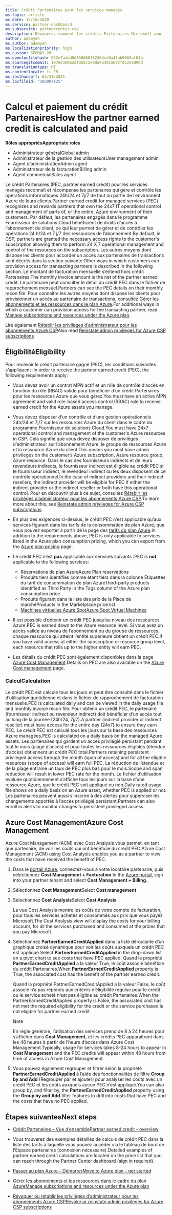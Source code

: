 ```yaml
---
title: Crédit Partenaires pour les services managés
ms.topic: article
ms.date: 12/16/2020
ms.service: partner-dashboard
ms.subservice: partnercenter-csp
description: Découvrez comment les crédits Partenaires Microsoft pour les services managés sont calculés et payés, et comment vérifier que vous êtes éligible.
author: adamyeh
ms.author: adamyeh
ms.localizationpriority: high
ms.custom: SEOMAY.20
ms.openlocfilehash: 022e7aabd0d850660f8236dce9a4fab9069af01b
ms.sourcegitcommit: 10765386b2df0d4c2e8da9b302a692f452e1090d
ms.translationtype: HT
ms.contentlocale: fr-FR
ms.lasthandoff: 03/31/2021
ms.locfileid: "106087125"
---
```

# <a name="how-the-partner-earned-credit-is-calculated-and-paid"></a><span data-ttu-id="9cb0c-103">Calcul et paiement du crédit Partenaires</span><span class="sxs-lookup"><span data-stu-id="9cb0c-103">How the partner earned credit is calculated and paid</span></span>

<span data-ttu-id="9cb0c-104">**Rôles appropriés**</span><span class="sxs-lookup"><span data-stu-id="9cb0c-104">**Appropriate roles**</span></span>

- <span data-ttu-id="9cb0c-105">Administrateur général</span><span class="sxs-lookup"><span data-stu-id="9cb0c-105">Global admin</span></span>
- <span data-ttu-id="9cb0c-106">Administrateur de la gestion des utilisateurs</span><span class="sxs-lookup"><span data-stu-id="9cb0c-106">User management admin</span></span>
- <span data-ttu-id="9cb0c-107">Agent d’administration</span><span class="sxs-lookup"><span data-stu-id="9cb0c-107">Admin agent</span></span>
- <span data-ttu-id="9cb0c-108">Administrateur de la facturation</span><span class="sxs-lookup"><span data-stu-id="9cb0c-108">Billing admin</span></span>
- <span data-ttu-id="9cb0c-109">Agent commercial</span><span class="sxs-lookup"><span data-stu-id="9cb0c-109">Sales agent</span></span>

<span data-ttu-id="9cb0c-110">Le crédit Partenaires (PEC, partner earned credit) pour les services managés reconnaît et récompense les partenaires qui gère et contrôle les opérations informatiques 24h/24 et 7j/7 de tout ou partie de l’environnent Azure de leurs clients.</span><span class="sxs-lookup"><span data-stu-id="9cb0c-110">Partner earned credit for managed services (PEC) recognizes and rewards partners that own the 24x7 IT operational control and management of parts of, or the entire, Azure environment of their customers.</span></span> <span data-ttu-id="9cb0c-111">Par défaut, les partenaires engagés dans le programme Fournisseur de solutions Cloud bénéficient de droits d’accès à l’abonnement du client, ce qui leur permet de gérer et de contrôler les opérations 24 h/24 et 7 j/7 des ressources de l’abonnement.</span><span class="sxs-lookup"><span data-stu-id="9cb0c-111">By default, in CSP, partners are granted the necessary access rights to the customer's subscription allowing them to perform 24 X 7 operational management and control of the resources on the subscription.</span></span> <span data-ttu-id="9cb0c-112">Les autres moyens dont dispose les clients pour accorder un accès aux partenaires de transactions sont décrits dans la section suivante.</span><span class="sxs-lookup"><span data-stu-id="9cb0c-112">Other ways in which customers can provision access for transacting partners is described in the following section.</span></span> <span data-ttu-id="9cb0c-113">Le montant de facturation mensuelle s’entend hors crédit Partenaires.</span><span class="sxs-lookup"><span data-stu-id="9cb0c-113">The monthly invoice amount is the net of the partner earned credit.</span></span> <span data-ttu-id="9cb0c-114">Le partenaire peut consulter le détail du crédit PEC dans le fichier de rapprochement mensuel.</span><span class="sxs-lookup"><span data-stu-id="9cb0c-114">Partners can see the PEC details on their monthly recon file.</span></span> <span data-ttu-id="9cb0c-115">Pour connaître les autres moyens dont dispose les clients pour provisionner un accès au partenaire de transactions, consultez [Gérer les abonnements et les ressources dans le plan Azure](azure-plan-manage.md).</span><span class="sxs-lookup"><span data-stu-id="9cb0c-115">For additional ways in which a customer can provision access for the transacting partner, read [Manage subscriptions and resources under the Azure plan](azure-plan-manage.md).</span></span>

<span data-ttu-id="9cb0c-116">Lire également [Rétablir les privilèges d’administrateur pour les abonnements Azure CSP](revoke-reinstate-csp.md)</span><span class="sxs-lookup"><span data-stu-id="9cb0c-116">Also read [Reinstate admin privileges for Azure CSP subscriptions](revoke-reinstate-csp.md)</span></span>

## <a name="eligibility"></a><span data-ttu-id="9cb0c-117">Éligibilité</span><span class="sxs-lookup"><span data-stu-id="9cb0c-117">Eligibility</span></span>

<span data-ttu-id="9cb0c-118">Pour recevoir le crédit partenaire gagné (PEC), les conditions suivantes s’appliquent :</span><span class="sxs-lookup"><span data-stu-id="9cb0c-118">In order to receive the partner earned credit (PEC), the following requirements apply:</span></span> 

- <span data-ttu-id="9cb0c-119">Vous devez avoir un contrat MPN actif et un rôle de contrôle d’accès en fonction du rôle (RBAC) valide pour bénéficier d’un crédit Partenaires pour les ressources Azure que vous gérez.</span><span class="sxs-lookup"><span data-stu-id="9cb0c-119">You must have an active MPN agreement and valid role-based access control (RBAC) role to receive earned credit for the Azure assets you manage.</span></span>

- <span data-ttu-id="9cb0c-120">Vous devez disposer d’un contrôle et d’une gestion opérationnels 24h/24 et 7j/7 sur les ressources Azure du client dans le cadre du programme Fournisseur de solutions Cloud.</span><span class="sxs-lookup"><span data-stu-id="9cb0c-120">You must have 24x7 operational control and management of the customer's Azure resources in CSP.</span></span> <span data-ttu-id="9cb0c-121">Cela signifie que vous devez disposer de privilèges d’administrateur sur l’abonnement Azure, le groupe de ressources Azure et la ressource Azure du client.</span><span class="sxs-lookup"><span data-stu-id="9cb0c-121">This means you must have admin privileges on the customer’s Azure subscription, Azure resource group, Azure resource.</span></span> <span data-ttu-id="9cb0c-122">Dans le cas des fournisseurs indirects et de leurs revendeurs indirects, le fournisseur indirect est éligible au crédit PEC si le fournisseur indirect, le revendeur indirect ou les deux disposent de ce contrôle opérationnel.</span><span class="sxs-lookup"><span data-stu-id="9cb0c-122">In the case of indirect providers and their indirect resellers, the indirect provider will be eligible for PEC if either the indirect provider or the indirect reseller or both have this operational control.</span></span> <span data-ttu-id="9cb0c-123">Pour en découvrir plus à ce sujet, consultez [Rétablir les privilèges d’administrateur pour les abonnements Azure CSP](./revoke-reinstate-csp.md).</span><span class="sxs-lookup"><span data-stu-id="9cb0c-123">To learn more about this, see [Reinstate admin privileges for Azure CSP subscriptions](./revoke-reinstate-csp.md).</span></span>

- <span data-ttu-id="9cb0c-124">En plus des exigences ci-dessus, le crédit PEC n’est applicable qu’aux services figurant dans les tarifs de la consommation de plan Azure, que vous pouvez exporter à partir de la page des [tarifs du plan Azure](https://partner.microsoft.com/commerce/sales).</span><span class="sxs-lookup"><span data-stu-id="9cb0c-124">In addition to the requirements above, PEC is only applicable to services listed in the Azure plan consumption pricing, which you can export from the [Azure plan pricing](https://partner.microsoft.com/commerce/sales) page.</span></span>

- <span data-ttu-id="9cb0c-125">Le crédit PEC n’est **pas** applicable aux services suivants :</span><span class="sxs-lookup"><span data-stu-id="9cb0c-125">PEC is **not** applicable to the following services:</span></span>
    - <span data-ttu-id="9cb0c-126">Réservations de plan Azure</span><span class="sxs-lookup"><span data-stu-id="9cb0c-126">Azure Plan reservations</span></span>
    - <span data-ttu-id="9cb0c-127">Produits tiers identifiés comme étant tiers dans la colonne Étiquettes du tarif de consommation de plan Azure</span><span class="sxs-lookup"><span data-stu-id="9cb0c-127">Third-party products identified as Third Party in the Tags column of the Azure plan consumption price</span></span>
    - <span data-ttu-id="9cb0c-128">Produits figurant dans la liste des prix de la Place de marché</span><span class="sxs-lookup"><span data-stu-id="9cb0c-128">Products in the Marketplace price list</span></span>
    - [<span data-ttu-id="9cb0c-129">Machines virtuelles Azure Spot</span><span class="sxs-lookup"><span data-stu-id="9cb0c-129">Azure Spot Virtual Machines</span></span>](https://partner.microsoft.com/resources/collection/azure-spot-in-csp#/)

- <span data-ttu-id="9cb0c-130">Il est possible d’obtenir un crédit PEC jusqu’au niveau des ressources Azure.</span><span class="sxs-lookup"><span data-stu-id="9cb0c-130">PEC is earned down to the Azure resource level.</span></span> <span data-ttu-id="9cb0c-131">Si vous avez un accès valide au niveau de l’abonnement ou du groupe de ressources, chaque ressource qui atteint l’entité supérieure obtient un crédit PEC.</span><span class="sxs-lookup"><span data-stu-id="9cb0c-131">If you have valid access at either the subscription or resource group level, each resource that rolls up to the higher entity will earn PEC.</span></span>

- <span data-ttu-id="9cb0c-132">Les détails du crédit PEC sont également disponibles dans la page [Azure Cost Management](/azure/cost-management-billing/costs/get-started-partners).</span><span class="sxs-lookup"><span data-stu-id="9cb0c-132">Details on PEC are also available on the [Azure Cost management](/azure/cost-management-billing/costs/get-started-partners) page.</span></span>

### <a name="calculation"></a><span data-ttu-id="9cb0c-133">Calcul</span><span class="sxs-lookup"><span data-stu-id="9cb0c-133">Calculation</span></span>

<span data-ttu-id="9cb0c-134">Le crédit PEC est calculé tous les jours et peut être consulté dans le fichier d’utilisation quotidienne et dans le fichier de rapprochement de facturation mensuelle.</span><span class="sxs-lookup"><span data-stu-id="9cb0c-134">PEC is calculated daily and can be viewed in the daily usage file and monthly invoice recon file.</span></span> <span data-ttu-id="9cb0c-135">Pour obtenir un crédit PEC, le partenaire (fournisseur indirect ou revendeur indirect) doit bénéficier d’un accès tout au long de la journée (24h/24, 7j/7).</span><span class="sxs-lookup"><span data-stu-id="9cb0c-135">A partner (indirect provider or indirect reseller) must have access for the entire day (24x7) to ensure they earn PEC.</span></span> <span data-ttu-id="9cb0c-136">Le crédit PEC est calculé tous les jours sur la base des ressources Azure managées.</span><span class="sxs-lookup"><span data-stu-id="9cb0c-136">PEC is calculated on a daily basis on the managed Azure assets.</span></span> <span data-ttu-id="9cb0c-137">Les partenaires qui gardent un accès privilégié persistant pendant tout le mois (plage d’accès) et pour toutes les ressources éligibles (étendue d’accès) obtiennent un crédit PEC total.</span><span class="sxs-lookup"><span data-stu-id="9cb0c-137">Partners retaining persistent privileged access through the month (span of access) and for all the eligible resources (scope of access) will earn full PEC.</span></span> <span data-ttu-id="9cb0c-138">La réduction de l’étendue et de la plage entraîne un taux de PEC plus bas pour le mois.</span><span class="sxs-lookup"><span data-stu-id="9cb0c-138">Scope and span reduction will result in lower PEC rate for the month.</span></span> <span data-ttu-id="9cb0c-139">Le fichier d’utilisation évaluée quotidiennement s’affiche tous les jours sur la base d’une ressource Azure, que le crédit PEC soit appliqué ou non.</span><span class="sxs-lookup"><span data-stu-id="9cb0c-139">Daily rated usage file shows on a daily basis on an Azure asset, whether PEC is applied or not.</span></span> <span data-ttu-id="9cb0c-140">Les partenaires peuvent aussi s’inscrire à des alertes pour superviser les changements apportés à l’accès privilégié persistant.</span><span class="sxs-lookup"><span data-stu-id="9cb0c-140">Partners can also enroll in alerts to monitor changes to persistent privileged access.</span></span>

## <a name="azure-cost-management"></a><span data-ttu-id="9cb0c-141">Azure Cost Management</span><span class="sxs-lookup"><span data-stu-id="9cb0c-141">Azure Cost Management</span></span>

<span data-ttu-id="9cb0c-142">Azure Cost Management (ACM) avec Cost Analysis vous permet, en tant que partenaire, de voir les coûts qui ont bénéficié du crédit PEC.</span><span class="sxs-lookup"><span data-stu-id="9cb0c-142">Azure Cost Management (ACM) using Cost Analysis enables you as a partner to view the costs that have received the benefit of PEC.</span></span>  

1. <span data-ttu-id="9cb0c-143">Dans le [portail Azure](https://portal.azure.com), connectez-vous à votre locataire partenaire, puis sélectionnez **Cost Management + Facturation**.</span><span class="sxs-lookup"><span data-stu-id="9cb0c-143">In the [Azure portal](https://portal.azure.com), sign into your partner tenant and select **Cost Management + Billing**.</span></span>

2. <span data-ttu-id="9cb0c-144">Sélectionnez **Cost Management**</span><span class="sxs-lookup"><span data-stu-id="9cb0c-144">Select **Cost management**</span></span>

3. <span data-ttu-id="9cb0c-145">Sélectionnez **Cost Analysis**</span><span class="sxs-lookup"><span data-stu-id="9cb0c-145">Select **Cost Analysis**</span></span>

   <span data-ttu-id="9cb0c-146">La vue Cost Analysis montre les coûts de votre compte de facturation, pour tous les services achetés et consommés aux prix que vous payez Microsoft.</span><span class="sxs-lookup"><span data-stu-id="9cb0c-146">The Cost Analysis view will display the costs for your billing account, for all the services purchased and consumed at the prices that you pay Microsoft.</span></span>

4. <span data-ttu-id="9cb0c-147">Sélectionnez **PartnerEarnedCreditApplied** dans la liste déroulante d’un graphique croisé dynamique pour voir les coûts auxquels un crédit PEC est appliqué.</span><span class="sxs-lookup"><span data-stu-id="9cb0c-147">Select **PartnerEarnedCreditApplied** in the drop-down list on a pivot chart to see costs that have PEC applied.</span></span> <span data-ttu-id="9cb0c-148">Quand la propriété **PartnerEarnedCreditApplied** a la valeur True, le coût associé bénéficie du crédit Partenaires.</span><span class="sxs-lookup"><span data-stu-id="9cb0c-148">When **PartnerEarnedCreditApplied** property is True, the associated cost has the benefit of the partner earned credit.</span></span> 

   <span data-ttu-id="9cb0c-149">Quand la propriété PartnerEarnedCreditApplied a la valeur False, le coût associé n’a pas répondu aux critères d’éligibilité requise pour le crédit ou le service acheté n’est pas éligible au crédit Partenaires.</span><span class="sxs-lookup"><span data-stu-id="9cb0c-149">When the PartnerEarnedCreditApplied property is False, the associated cost has not met the required eligibility for the credit or the service purchased is not eligible for partner earned credit.</span></span>

   >[!NOTE] 
   ><span data-ttu-id="9cb0c-150">En règle générale, l’utilisation des services prend de 8 à 24 heures pour s’afficher dans **Cost Management**, et les crédits PEC apparaîtront dans les 48 heures à partir de l’heure d’accès dans Azure Cost Management.</span><span class="sxs-lookup"><span data-stu-id="9cb0c-150">Typically, usage for services takes 8-24 hours to appear in **Cost Management** and the PEC credits will appear within 48 hours from time of access in Azure Cost Management.</span></span>

5. <span data-ttu-id="9cb0c-151">Vous pouvez également regrouper et filtrer selon la propriété **PartnerEarnedCreditApplied** à l’aide des fonctionnalités de filtre **Group by and Add** (Regrouper par et ajouter) pour analyser les coûts avec un crédit PEC et les coûts auxquels aucun PEC n’est appliqué.</span><span class="sxs-lookup"><span data-stu-id="9cb0c-151">You can also group by, and filter by, the **PartnerEarnedCreditApplied** property using the **Group by and Add** filter features to drill into costs that have PEC and the costs that have no PEC applied.</span></span>

## <a name="next-steps"></a><span data-ttu-id="9cb0c-152">Étapes suivantes</span><span class="sxs-lookup"><span data-stu-id="9cb0c-152">Next steps</span></span>

- [<span data-ttu-id="9cb0c-153">Crédit Partenaires – Vue d’ensemble</span><span class="sxs-lookup"><span data-stu-id="9cb0c-153">Partner earned credit - overview</span></span>](partner-earned-credit.md)

- <span data-ttu-id="9cb0c-154">Vous trouverez des exemples détaillés de calculs de crédit PEC dans la liste des tarifs à laquelle vous pouvez accéder via le tableau de bord de l’Espace partenaires (connexion nécessaire).</span><span class="sxs-lookup"><span data-stu-id="9cb0c-154">Detailed examples of partner earned credit calculations are located on the price list that you can reach through the Partner Center dashboard (sign in required).</span></span>

- [<span data-ttu-id="9cb0c-155">Passer au plan Azure – Démarrer</span><span class="sxs-lookup"><span data-stu-id="9cb0c-155">Move to Azure plan - get started</span></span>](azure-plan-get-started.md)

- [<span data-ttu-id="9cb0c-156">Gérer les abonnements et les ressources dans le cadre du plan Azure</span><span class="sxs-lookup"><span data-stu-id="9cb0c-156">Manage subscriptions and resources under the Azure plan</span></span>](azure-plan-manage.md)

- [<span data-ttu-id="9cb0c-157">Révoquer ou rétablir les privilèges d’administrateur pour les abonnements Azure CSP</span><span class="sxs-lookup"><span data-stu-id="9cb0c-157">Revoke or reinstate admin privileges for Azure CSP subscriptions</span></span>](revoke-reinstate-csp.md)
